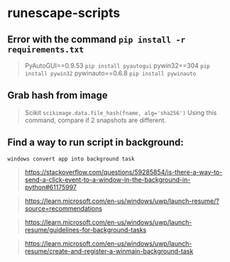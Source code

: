 # runescape-scripts

## Error with the command `pip install -r requirements.txt` 
> PyAutoGUI==0.9.53 
`pip install pyautogui`
> pywin32==304 
`pip install pywin32`
> pywinauto==0.6.8 
`pip install pywinauto`

## Grab hash from image
> Scikit
`scikimage.data.file_hash(fname, alg='sha256')`
Using this command, compare if 2 snapshots are different. 

## Find a way to run script in background:
`windows convert app into background task`
> https://stackoverflow.com/questions/59285854/is-there-a-way-to-send-a-click-event-to-a-window-in-the-background-in-python#61175997

> https://learn.microsoft.com/en-us/windows/uwp/launch-resume/?source=recommendations

> https://learn.microsoft.com/en-us/windows/uwp/launch-resume/guidelines-for-background-tasks

> https://learn.microsoft.com/en-us/windows/uwp/launch-resume/create-and-register-a-winmain-background-task
>
